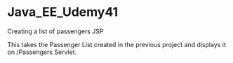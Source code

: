 # Java_EE_Udemy41
Creating a list of passengers JSP

This takes the Passenger List created in the previous project and displays it on /Passengers Servlet. 
